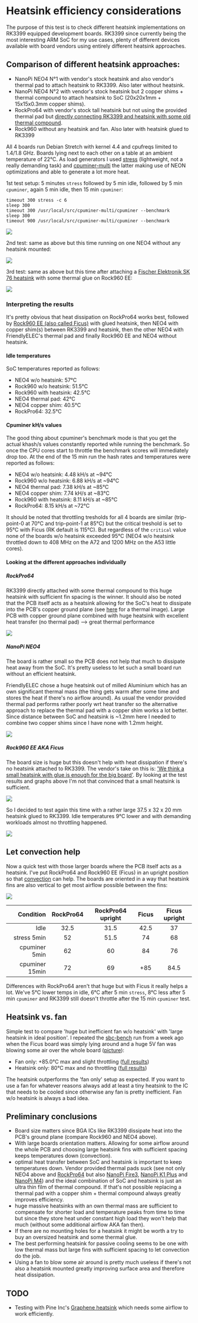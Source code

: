 # Heatsink efficiency considerations

The purpose of this test is to check different heatsink implementations on RK3399 equipped development boards. RK3399 since currently being the most interesting ARM SoC for my use cases, plenty of different devices available with board vendors using entirely different heatsink approaches.

## Comparison of different heatsink approaches:

* NanoPi NEO4 N°1 with vendor's stock heatsink and also vendor's thermal pad to attach heatsink to RK3399. Also later without heatsink.
* NanoPi NEO4 N°2 with vendor's stock heatsink but 2 copper shims + thermal compound to attach heatsink to SoC (20x20x1mm + 15x15x0.3mm copper shims).
* RockPro64 with vendor's stock tall heatsink but not using the provided thermal pad but [directly connecting RK3399 and heatsink with some old thermal compound](https://forum.armbian.com/topic/7310-rockpro64/?do=findComment&comment=61811).
* Rock960 without any heatsink and fan. Also later with heatsink glued to RK3399

All 4 boards run Debian Stretch with kernel 4.4 and cpufreqs limited to 1.4/1.8 GHz. Boards lying next to each other on a table at an ambient temperature of 22°C. As load generators I used [stress](http://people.seas.harvard.edu/~apw/stress/) (lightweight, not a really demanding task) and [cpuminer-multi](https://github.com/tkinjo1985/cpuminer-multi.git) the latter making use of NEON optimizations and able to generate a lot more heat.

1st test setup: 5 minutes `stress` followed by 5 min idle, followed by 5 min `cpuminer`, again 5 min idle, then 15 min `cpuminer`:

    timeout 300 stress -c 6
    sleep 300
    timeout 300 /usr/local/src/cpuminer-multi/cpuminer --benchmark
    sleep 300
    timeout 900 /usr/local/src/cpuminer-multi/cpuminer --benchmark

![](../media/heatsink_tempgraph1.png)



2nd test: same as above but this time running on one NEO4 without any heatsink mounted:

![](../media/heatsink_tempgraph2.png)



3rd test: same as above but this time after attaching a [Fischer Elektronik SK 76 heatsink](https://www.conrad.de/de/kuehlkoerper-65-kw-l-x-b-x-h-375-x-32-x-20-mm-to-220-to-126-fischer-elektronik-sk-76-375-sa-188964.html) with some thermal glue on Rock960 EE:

![](../media/heatsink_tempgraph3.png)

### Interpreting the results

It's pretty obvious that heat dissipation on RockPro64 works best, followed by [Rock960 EE (also called Ficus)](https://forum.armbian.com/topic/8329-quick-review-of-rock960-enterprise-edition-aka-ficus/) with glued heatsink, then NEO4 with copper shim(s) between RK3399 and heatsink, then the other NEO4 with FriendlyELEC's thermal pad and finally Rock960 EE and NEO4 without heatsink.

#### Idle temperatures

SoC temperatures reported as follows:

* NEO4 w/o heatsink: 57°C
* Rock960 w/o heatsink: 51.5°C
* Rock960 with heatsink: 42.5°C
* NEO4 thermal pad: 42°C
* NEO4 copper shim: 40.5°C
* RockPro64: 32.5°C

#### Cpuminer kH/s values

The good thing about cpuminer's benchmark mode is that you get the actual khash/s values constantly reported while running the benchmark. So once the CPU cores start to throttle the benchmark scores will immediately drop too. At the end of the 15 min run the hash rates and temperatures were reported as follows:

* NEO4 w/o heatsink: 4.48 kH/s at ~94°C
* Rock960 w/o heatsink: 6.88 kH/s at ~94°C
* NEO4 thermal pad: 7.38 kH/s at ~85°C
* NEO4 copper shim: 7.74 kH/s at ~83°C
* Rock960 with heatsink: 8.11 kH/s at ~85°C
* RockPro64: 8.15 kH/s at ~72°C

It should be noted that throttling tresholds for all 4 boards are similar (trip-point-0 at 70°C and trip-point-1 at 85°C) but the critical treshold is set to 95°C with Ficus (RK default is 115°C). But regardless of the `critical` value none of the boards w/o heatsink exceeded 95°C (NEO4 w/o heatsink throttled down to 408 MHz on the A72 and 1200 MHz on the A53 little cores).

#### Looking at the different approaches individually

##### RockPro64

RK3399 directly attached with some thermal compound to this huge heatsink with sufficient fin spacing is the winner. It should also be noted that the PCB itself acts as a heatsink allowing for the SoC's heat to dissipate into the PCB's copper ground plane (see [here](https://forum.armbian.com/topic/7310-rockpro64/?do=findComment&comment=60708) for a thermal image). Large PCB with copper ground plane combined with huge heatsink with excellent heat transfer (no thermal pad) --> great thermal performance

![](../media/IMG_8022.JPG)

##### NanoPi NEO4

The board is rather small so the PCB does not help that much to dissipate heat away from the SoC. It's pretty useless to let such a small board run without an efficient heatsink.

FriendlyELEC chose a huge heatsink out of milled Aluminium which has an own significant thermal mass (the thing gets warm after some time and stores the heat if there's no airflow around). As usual the vendor provided thermal pad performs rather poorly wrt heat transfer so the alternative approach to replace the thermal pad with a copper shim works a lot better. Since distance between SoC and heatsink is ~1.2mm here I needed to combine two copper shims since I have none with 1.2mm height.

![](../media/IMG_8103.JPG)

##### Rock960 EE AKA Ficus

The board size is huge but this doesn't help with heat dissipation if there's no heatsink attached to RK3399. The vendor's take on this is: ['We think a small heatsink with glue is enough for the big board'](https://forum.armbian.com/topic/8329-quick-review-of-rock960-enterprise-edition-aka-ficus/?do=findComment&comment=63613). By looking at the test results and graphs above I'm not that convinced that a small heatsink is sufficient.

![](http://kaiser-edv.de/tmp/zSeDwt/Ficus_2.jpg)

So I decided to test again this time with a rather large 37.5 x 32 x 20 mm heatsink glued to RK3399. Idle temperatures 9°C lower and with demanding workloads almost no throttling happened.

![](../media/IMG_8112.JPG)

## Let convection help

Now a quick test with those larger boards where the PCB itself acts as a heatsink. I've put RockPro64 and Rock960 EE (Ficus) in an upright position so that [convection](https://en.wikipedia.org/wiki/Convection) can help. The boards are oriented in a way that heatsink fins are also vertical to get most airflow possible between the fins:

![](../media/heatsink_tempgraph4.png)

| Condition | RockPro64 | RockPro64 upright | Ficus | Ficus upright |
| --------: | :-------: | :----------: | :---: | :-----------: |
| Idle | 32.5 | 31.5 | 42.5 | 37 |
| stress 5min | 52 | 51.5 | 74 | 68 |
| cpuminer 5min | 62 | 60 | 84 | 76 |
| cpuminer 15min | 72 | 69 | +85 | 84.5 |

Differences with RockPro64 aren't that huge but with Ficus it really helps a lot. We've 5°C lower temps in idle, 6°C after 5 min `stress`, 8°C less after 5 min `cpuminer` and RK3399 still doesn't throttle after the 15 min `cpuminer` test.

## Heatsink vs. fan

Simple test to compare 'huge but inefficient fan w/o heatsink' with 'large heatsink in ideal position'. I repeated the [sbc-bench](https://github.com/ThomasKaiser/sbc-bench) run from a week ago when the Ficus board was simply lying around and a huge 5V fan was blowing some air over the whole board ([picture](http://kaiser-edv.de/tmp/zSeDwt/Ficus_4.jpg)):

* Fan only: +85.0°C max and slight throttling ([full results](http://ix.io/1nVS))
* Heatsink only: 80°C max and no throttling ([full results](http://ix.io/1oJ5))

The heatsink outperforms the 'fan only' setup as expected. If you want to use a fan for whatever reasons always add at least a tiny heatsink to the IC that needs to be cooled since otherwise any fan is pretty inefficient. Fan w/o heatsink is always a bad idea.

## Preliminary conclusions

* Board size matters since BGA ICs like RK3399 dissipate heat into the PCB's ground plane (compare Rock960 and NEO4 above).
* With large boards orientation matters. Allowing for some airflow around the whole PCB and choosing large heatsink fins with sufficient spacing keeps temperatures down (convection).
* optimal heat transfer between SoC and heatsink is important to keep temperatures down. Vendor provided thermal pads suck (see not only NEO4 above and [RockPro64](https://forum.armbian.com/topic/7310-rockpro64/?do=findComment&comment=61811) but also [NanoPi Fire3](https://forum.armbian.com/topic/7260-quick-review-of-nanopi-fire3/?do=findComment&comment=61661), [NanoPi K1 Plus](https://forum.armbian.com/topic/8125-quick-review-of-nanopi-k1-plus/?do=findComment&comment=61417) and [NanoPi M4](https://forum.armbian.com/topic/8097-nanopi-m4-performance-and-consumption-review/?tab=comments#comment-61786)) and the ideal combination of SoC and heatsink is just an ultra thin film of thermal compound. If that's not possible replacing a thermal pad with a copper shim + thermal compound always greatly improves efficiency.
* huge massive heatsinks with an own thermal mass are sufficient to compensate for shorter load and temperature peaks from time to time but since they store heat under constant high load they won't help that much (without some additional airflow AKA fan then).
* If there are no mounting holes for a heatsink it might be worth a try to buy an oversized heatsink and some thermal glue.
* The best performing heatsink for passive cooling seems to be one with low thermal mass but large fins with sufficient spacing to let convection do the job.
* Using a fan to blow some air around is pretty much useless if there's not also a heatsink mounted greatly improving surface area and therefore heat dissipation.

## TODO

* Testing with Pine Inc's [Graphene heatsink](https://forum.armbian.com/topic/7310-rockpro64/?do=findComment&comment=60708) which needs some airflow to work efficiently.